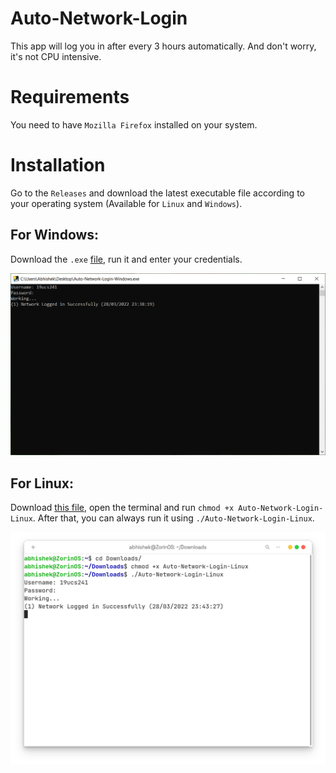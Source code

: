 # Auto-Network-Login
This app will log you in after every 3 hours automatically. And don't worry, it's not CPU intensive.

# Requirements
You need to have `Mozilla Firefox` installed on your system.
 
# Installation
Go to the `Releases` and download the latest executable file according to your operating system (Available for `Linux` and `Windows`).

## For Windows:
Download the `.exe` [file](https://github.com/Abhishekkr3003/Auto-Network-Login/releases/download/v0.2.0/Auto-Network-Login-Windows.exe), run it and enter your credentials.

![Windows Demo Image](./Demo-Windows.PNG)

## For Linux:
Download [this file](https://github.com/Abhishekkr3003/Auto-Network-Login/releases/download/v0.2.0/Auto-Network-Login-Linux), open the terminal and run `chmod +x Auto-Network-Login-Linux`. After that, you can always run it using `./Auto-Network-Login-Linux`.

![Linux Demo Image](./Demo-Linux.png)


